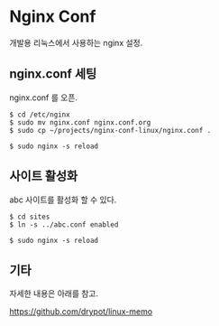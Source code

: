 # Nginx Conf

개발용 리눅스에서 사용하는 nginx 설정.

## nginx.conf 세팅

nginx.conf 를 오픈.

    $ cd /etc/nginx
    $ sudo mv nginx.conf nginx.conf.org
    $ sudo cp ~/projects/nginx-conf-linux/nginx.conf .

    $ sudo nginx -s reload 

## 사이트 활성화

abc 사이트를 활성화 할 수 있다.

    $ cd sites  
    $ ln -s ../abc.conf enabled

    $ sudo nginx -s reload

## 기타

자세한 내용은 아래를 참고.

<https://github.com/drypot/linux-memo>
